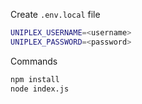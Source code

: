 Create `.env.local` file 
```bash
UNIPLEX_USERNAME=<username>
UNIPLEX_PASSWORD=<password>
```

Commands
```bash
npm install
node index.js
```
